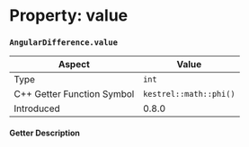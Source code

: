 
# Property: value
### `AngularDifference.value`

| Aspect | Value |
| --- | --- |
| Type | `int` |
| C++ Getter Function Symbol | `kestrel::math::phi()` |
| Introduced | 0.8.0 |

#### Getter Description

